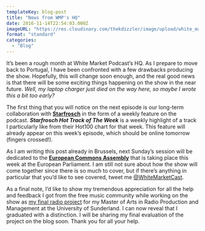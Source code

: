 ```yaml
---
templateKey: blog-post
title: "News from WMP's HQ"
date: 2016-11-14T22:54:03.000Z
imageURL: "https://res.cloudinary.com/thekdizzler/image/upload/white_market/cc-0work.jpeg"
format: "standard"
categories:
  - "Blog"
---
```

It’s been a rough month at White Market Podcast’s HQ. As I prepare to move back to Portugal, I have been confronted with a few drawbacks producing the show. Hopefully, this will change soon enough, and the real good news is that there will be some exciting things happening on the show in the near future. _Well, my laptop charger just died on the way here, so maybe I wrote this a bit too early?_

The first thing that you will notice on the next episode is our long-term collaboration with [**Starfrosch**](https://starfrosch.com/hot-100/) in the form of a weekly feature on the podcast. _**Starfrosch Hot Track of The Week**_ is a weekly highlight of a track I particularly like from their Hot100 chart for that week. This feature will already appear on this week’s episode, which should be online tomorrow (fingers crossed!).

As I am writing this post already in Brussels, next Sunday’s session will be dedicated to the **[European Commons Assembly](https://europeancommonsassembly.eu/)** that is taking place this week at the European Parliament. I am still not sure about how the show will come together since there is so much to cover, but if there’s anything in particular that you’d like to see covered, tweet me [@WhiteMarketCast](https://twitter.com/WhiteMarketCast).

As a final note, I’d like to show my tremendous appreciation for all the help and feedback I got from the free music community while working on the show as [my final radio project](http://www.whitemarketpodcast.co.uk/blog/2016/07/06/white-market-becomes-syndication-platform/) for my Master of Arts in Radio Production and Management at the University of Sunderland. I can now reveal that I graduated with a distinction. I will be sharing my final evaluation of the project on the blog soon. Thank you for all your help.
